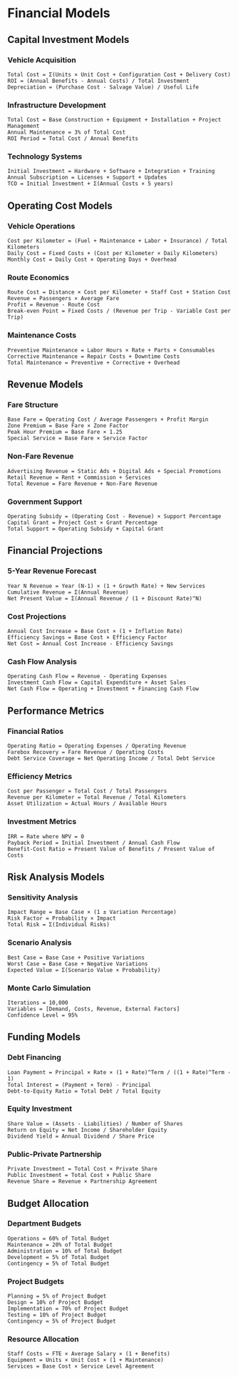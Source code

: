 # Financial Models

## Capital Investment Models

### Vehicle Acquisition

```
Total Cost = Σ(Units × Unit Cost + Configuration Cost + Delivery Cost)
ROI = (Annual Benefits - Annual Costs) / Total Investment
Depreciation = (Purchase Cost - Salvage Value) / Useful Life
```

### Infrastructure Development

```
Total Cost = Base Construction + Equipment + Installation + Project Management
Annual Maintenance = 3% of Total Cost
ROI Period = Total Cost / Annual Benefits
```

### Technology Systems

```
Initial Investment = Hardware + Software + Integration + Training
Annual Subscription = Licenses + Support + Updates
TCO = Initial Investment + Σ(Annual Costs × 5 years)
```

## Operating Cost Models

### Vehicle Operations

```
Cost per Kilometer = (Fuel + Maintenance + Labor + Insurance) / Total Kilometers
Daily Cost = Fixed Costs + (Cost per Kilometer × Daily Kilometers)
Monthly Cost = Daily Cost × Operating Days + Overhead
```

### Route Economics

```
Route Cost = Distance × Cost per Kilometer + Staff Cost + Station Cost
Revenue = Passengers × Average Fare
Profit = Revenue - Route Cost
Break-even Point = Fixed Costs / (Revenue per Trip - Variable Cost per Trip)
```

### Maintenance Costs

```
Preventive Maintenance = Labor Hours × Rate + Parts + Consumables
Corrective Maintenance = Repair Costs + Downtime Costs
Total Maintenance = Preventive + Corrective + Overhead
```

## Revenue Models

### Fare Structure

```
Base Fare = Operating Cost / Average Passengers + Profit Margin
Zone Premium = Base Fare × Zone Factor
Peak Hour Premium = Base Fare × 1.25
Special Service = Base Fare × Service Factor
```

### Non-Fare Revenue

```
Advertising Revenue = Static Ads + Digital Ads + Special Promotions
Retail Revenue = Rent + Commission + Services
Total Revenue = Fare Revenue + Non-Fare Revenue
```

### Government Support

```
Operating Subsidy = (Operating Cost - Revenue) × Support Percentage
Capital Grant = Project Cost × Grant Percentage
Total Support = Operating Subsidy + Capital Grant
```

## Financial Projections

### 5-Year Revenue Forecast

```
Year N Revenue = Year (N-1) × (1 + Growth Rate) + New Services
Cumulative Revenue = Σ(Annual Revenue)
Net Present Value = Σ(Annual Revenue / (1 + Discount Rate)^N)
```

### Cost Projections

```
Annual Cost Increase = Base Cost × (1 + Inflation Rate)
Efficiency Savings = Base Cost × Efficiency Factor
Net Cost = Annual Cost Increase - Efficiency Savings
```

### Cash Flow Analysis

```
Operating Cash Flow = Revenue - Operating Expenses
Investment Cash Flow = Capital Expenditure + Asset Sales
Net Cash Flow = Operating + Investment + Financing Cash Flow
```

## Performance Metrics

### Financial Ratios

```
Operating Ratio = Operating Expenses / Operating Revenue
Farebox Recovery = Fare Revenue / Operating Costs
Debt Service Coverage = Net Operating Income / Total Debt Service
```

### Efficiency Metrics

```
Cost per Passenger = Total Cost / Total Passengers
Revenue per Kilometer = Total Revenue / Total Kilometers
Asset Utilization = Actual Hours / Available Hours
```

### Investment Metrics

```
IRR = Rate where NPV = 0
Payback Period = Initial Investment / Annual Cash Flow
Benefit-Cost Ratio = Present Value of Benefits / Present Value of Costs
```

## Risk Analysis Models

### Sensitivity Analysis

```
Impact Range = Base Case × (1 ± Variation Percentage)
Risk Factor = Probability × Impact
Total Risk = Σ(Individual Risks)
```

### Scenario Analysis

```
Best Case = Base Case + Positive Variations
Worst Case = Base Case + Negative Variations
Expected Value = Σ(Scenario Value × Probability)
```

### Monte Carlo Simulation

```
Iterations = 10,000
Variables = [Demand, Costs, Revenue, External Factors]
Confidence Level = 95%
```

## Funding Models

### Debt Financing

```
Loan Payment = Principal × Rate × (1 + Rate)^Term / ((1 + Rate)^Term - 1)
Total Interest = (Payment × Term) - Principal
Debt-to-Equity Ratio = Total Debt / Total Equity
```

### Equity Investment

```
Share Value = (Assets - Liabilities) / Number of Shares
Return on Equity = Net Income / Shareholder Equity
Dividend Yield = Annual Dividend / Share Price
```

### Public-Private Partnership

```
Private Investment = Total Cost × Private Share
Public Investment = Total Cost × Public Share
Revenue Share = Revenue × Partnership Agreement
```

## Budget Allocation

### Department Budgets

```
Operations = 60% of Total Budget
Maintenance = 20% of Total Budget
Administration = 10% of Total Budget
Development = 5% of Total Budget
Contingency = 5% of Total Budget
```

### Project Budgets

```
Planning = 5% of Project Budget
Design = 10% of Project Budget
Implementation = 70% of Project Budget
Testing = 10% of Project Budget
Contingency = 5% of Project Budget
```

### Resource Allocation

```
Staff Costs = FTE × Average Salary × (1 + Benefits)
Equipment = Units × Unit Cost × (1 + Maintenance)
Services = Base Cost × Service Level Agreement
```
